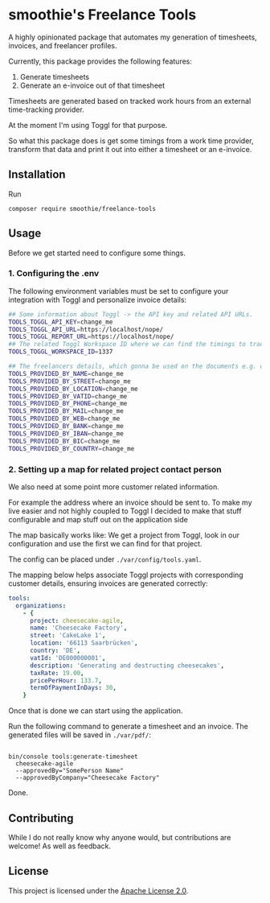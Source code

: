 # smoothie's Freelance Tools

A highly opinionated package that automates my generation of timesheets, invoices, and freelancer profiles.

Currently, this package provides the following features:

1. Generate timesheets
2. Generate an e-invoice out of that timesheet

Timesheets are generated based on tracked work hours from an external time-tracking provider.

At the moment I'm using Toggl for that purpose.

So what this package does is get some timings from a work time provider, transform that data and
print it out into either a timesheet or an e-invoice.

## Installation

Run

```shell
composer require smoothie/freelance-tools

```

## Usage

Before we get started need to configure some things.

### 1. Configuring the .env

The following environment variables must be set to configure your integration with Toggl and personalize invoice details:

```bash
## Some information about Toggl -> the API key and related API URLs. 
TOOLS_TOGGL_API_KEY=change_me
TOOLS_TOGGL_API_URL=https://localhost/nope/
TOOLS_TOGGL_REPORT_URL=https://localhost/nope/
## The related Toggl Workspace ID where we can find the timings to track.
TOOLS_TOGGL_WORKSPACE_ID=1337

## The freelancers details, which gonna be used on the documents e.g. on the footer or header.
TOOLS_PROVIDED_BY_NAME=change_me
TOOLS_PROVIDED_BY_STREET=change_me
TOOLS_PROVIDED_BY_LOCATION=change_me
TOOLS_PROVIDED_BY_VATID=change_me
TOOLS_PROVIDED_BY_PHONE=change_me
TOOLS_PROVIDED_BY_MAIL=change_me
TOOLS_PROVIDED_BY_WEB=change_me
TOOLS_PROVIDED_BY_BANK=change_me
TOOLS_PROVIDED_BY_IBAN=change_me
TOOLS_PROVIDED_BY_BIC=change_me
TOOLS_PROVIDED_BY_COUNTRY=change_me
```

### 2. Setting up a map for related project contact person

We also need at some point more customer related information.

For example the address where an invoice should be sent to. To make my live easier and not highly
coupled to Toggl I decided to make that stuff configurable and map stuff out on the application side

The map basically works like:
We get a project from Toggl, look in our configuration and use the first we can find for that
project.

The config can be placed under `./var/config/tools.yaml`.

The mapping below helps associate Toggl projects with corresponding customer details, ensuring invoices are generated correctly:

```yaml
tools:
  organizations:
    - {
      project: cheesecake-agile,
      name: 'Cheesecake Factory',
      street: 'CakeLake 1',
      location: '66113 Saarbrücken',
      country: 'DE',
      vatId: 'DE000000001',
      description: 'Generating and destructing cheesecakes',
      taxRate: 19.00,
      pricePerHour: 133.7,
      termOfPaymentInDays: 30,
    }

```

Once that is done we can start using the application.

Run the following command to generate a timesheet and an invoice. The generated files will be saved in `./var/pdf/`:

```

bin/console tools:generate-timesheet
  cheesecake-agile
  --approvedBy="SomePerson Name"
  --approvedByCompany="Cheesecake Factory"

```

Done.

## Contributing

While I do not really know why anyone would, but contributions are welcome! As well as feedback.

## License

This project is licensed under the [Apache License 2.0](LICENSE).
